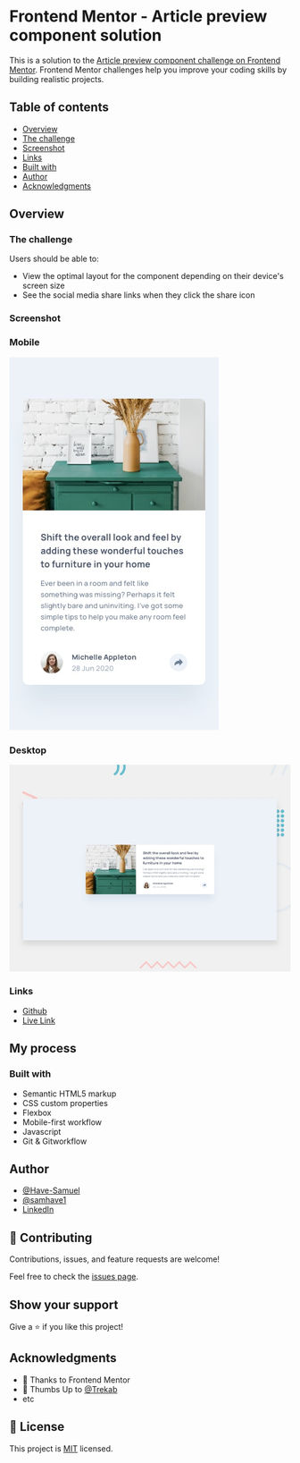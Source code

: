 # Frontend Mentor - Article preview component solution

This is a solution to the [Article preview component challenge on Frontend Mentor](https://www.frontendmentor.io/challenges/article-preview-component-dYBN_pYFT). Frontend Mentor challenges help you improve your coding skills by building realistic projects. 

## Table of contents

- [Overview](#overview)
- [The challenge](#the-challenge)
- [Screenshot](#screenshot)
- [Links](#links)
- [Built with](#built-with)
- [Author](#author)
- [Acknowledgments](#acknowledgments)

## Overview

### The challenge

Users should be able to:

- View the optimal layout for the component depending on their device's screen size
- See the social media share links when they click the share icon


### Screenshot

### Mobile
![](./design/mobile-design.jpg)
### Desktop
![](./design/desktop-preview.jpg)

### Links

- [Github]()
- [Live Link]()

## My process

### Built with

- Semantic HTML5 markup
- CSS custom properties
- Flexbox
- Mobile-first workflow
- Javascript
- Git & Gitworkflow

## Author

- [@Have-Samuel](https://www.frontendmentor.io/profile/Have-Samuel)
- [@samhave1](https://twitter.com/samhave1)
- [LinkedIn](https://www.linkedin.com/in/have-samuel/)

## 🤝 Contributing

Contributions, issues, and feature requests are welcome!

Feel free to check the [issues page]().

## Show your support

Give a ⭐️ if you like this project!

## Acknowledgments

- 🎉 Thanks to Frontend Mentor 
- 👋 Thumbs Up to [@Trekab](https://github.com/trekab)
- etc

## 📝 License

This project is [MIT](./MIT.md) licensed.